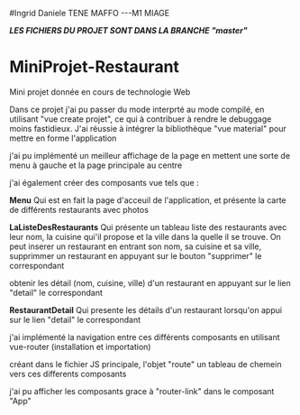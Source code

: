 #Ingrid Daniele TENE MAFFO ---M1 MIAGE

***LES FICHIERS DU PROJET SONT DANS LA BRANCHE "master"***

# MiniProjet-Restaurant
Mini projet donnée en cours de technologie Web 

Dans ce projet j'ai pu passer du mode interprté  au mode compilé, en utilisant "vue create projet", ce qui à contribuer à rendre le debuggage moins fastidieux.
J'ai réussie à intégrer la bibliothèque "vue material" pour mettre en forme l'application

j'ai pu implémenté un meilleur affichage de la page en mettent une sorte de menu à gauche et la page principale au centre

j'ai également créer des composants vue tels que : 


**Menu**
Qui est en fait la page d'acceuil de l'application, et présente la carte de différents restaurants avec photos

**LaListeDesRestaurants**
Qui présente  un tableau liste des restaurants avec leur nom, la cuisine qui'il propose et la ville dans la quelle il se trouve.
On peut inserer un restaurant en entrant son nom, sa cuisine et sa ville, 
supprimmer un restaurant en appuyant sur le bouton "supprimer" le correspondant

obtenir les détail (nom, cuisine, ville) d'un restaurant en appuyant sur le lien "detail" le correspondant

**RestaurantDetail**
Qui presente les détails d'un restaurant lorsqu'on appui sur le lien "detail" le correspondant

j'ai implémenté la navigation entre ces différents composants en utilisant vue-router (installation et importation)

créant dans le fichier JS principale, l'objet "route"  un tableau de chemein vers ces differents composants

j'ai pu afficher les composants grace à "router-link" dans le composant "App"
